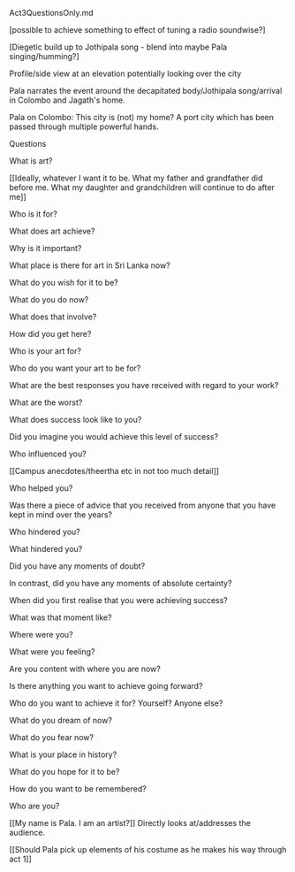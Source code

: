 Act3QuestionsOnly.md




[possible to achieve something to effect of tuning a radio soundwise?]

[Diegetic build up to Jothipala song - blend into maybe Pala singing/humming?]

Profile/side view at an elevation potentially looking over the city

Pala narrates the event around the decapitated body/Jothipala song/arrival in Colombo and Jagath's home.

Pala on Colombo: This city is (not) my home? A port city which has been passed through multiple powerful hands. 

Questions

What is art?

[[Ideally, whatever I want it to be. What my father and grandfather did before me. What my daughter and grandchildren will continue to do after me]]

Who is it for?

What does art achieve?

Why is it important?

What place is there for art in Sri Lanka now?

What do you wish for it to be?

What do you do now?

What does that involve?

How did you get here?

Who is your art for?

Who do you want your art to be for?

What are the best responses you have received with regard to your work?

What are the worst?

What does success look like to you?

Did you imagine you would achieve this level of success?

Who influenced you?

[[Campus anecdotes/theertha etc in not too much detail]]

Who helped you?

Was there a piece of advice that you received from anyone that you have kept in mind over the years?

Who hindered you?

What hindered you?

Did you have any moments of doubt?

In contrast, did you have any moments of absolute certainty?

When did you first realise that you were achieving success?

What was that moment like?

Where were you?

What were you feeling?

Are you content with where you are now?

Is there anything you want to achieve going forward?

Who do you want to achieve it for? Yourself? Anyone else?

What do you dream of now?

What do you fear now?

What is your place in history?

What do you hope for it to be?

How do you want to be remembered?

Who are you?

[[My name is Pala. I am an artist?]] Directly looks at/addresses the audience. 

[[Should Pala pick up elements of his costume as he makes his way through act 1]]
